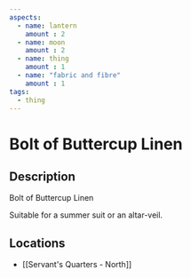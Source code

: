 ```yaml
---
aspects: 
  - name: lantern
    amount : 2
  - name: moon
    amount : 2
  - name: thing
    amount : 1
  - name: "fabric and fibre"
    amount : 1
tags:
  - thing
---
```


# Bolt of Buttercup Linen

## Description
Bolt of Buttercup Linen

Suitable for a summer suit or an altar-veil.
## Locations
- [[Servant's Quarters - North]]